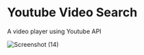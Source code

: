 <h1>Youtube Video Search</h1>

A video player using Youtube API

![Screenshot (14)](https://user-images.githubusercontent.com/47575608/102700720-f7d27780-4204-11eb-9f3d-6ef25ef737a6.png)


